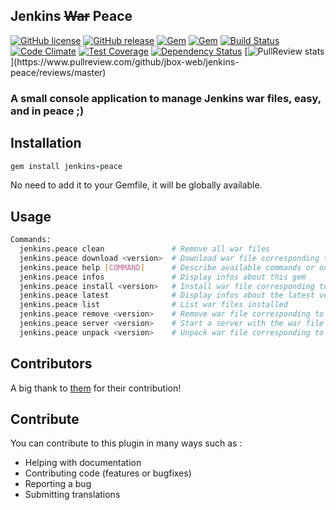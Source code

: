 ## Jenkins ~~War~~ Peace

[![GitHub license](https://img.shields.io/github/license/jbox-web/jenkins-peace.svg)](https://github.com/jbox-web/jenkins-peace/blob/master/LICENSE)
[![GitHub release](https://img.shields.io/github/release/jbox-web/jenkins-peace.svg)](https://github.com/jbox-web/jenkins-peace/releases/latest)
[![Gem](https://img.shields.io/gem/v/jenkins-peace.svg)](https://rubygems.org/gems/jenkins-peace/versions/1.0.0)
[![Gem](https://img.shields.io/gem/dtv/jenkins-peace.svg)](https://rubygems.org/gems/jenkins-peace/versions/1.0.0)
[![Build Status](https://travis-ci.org/jbox-web/jenkins-peace.svg?branch=master)](https://travis-ci.org/jbox-web/jenkins-peace)
[![Code Climate](https://codeclimate.com/github/jbox-web/jenkins-peace/badges/gpa.svg)](https://codeclimate.com/github/jbox-web/jenkins-peace)
[![Test Coverage](https://codeclimate.com/github/jbox-web/jenkins-peace/badges/coverage.svg)](https://codeclimate.com/github/jbox-web/jenkins-peace/coverage)
[![Dependency Status](https://gemnasium.com/jbox-web/jenkins-peace.svg)](https://gemnasium.com/jbox-web/jenkins-peace)
[![PullReview stats](https://www.pullreview.com/github/jbox-web/jenkins-peace/badges/master.svg?)](https://www.pullreview.com/github/jbox-web/jenkins-peace/reviews/master)

### A small console application to manage Jenkins war files, easy, and in peace ;)

## Installation

```ruby
gem install jenkins-peace
```

No need to add it to your Gemfile, it will be globally available.

## Usage

```sh
Commands:
  jenkins.peace clean               # Remove all war files
  jenkins.peace download <version>  # Download war file corresponding to version passed in params
  jenkins.peace help [COMMAND]      # Describe available commands or one specific command
  jenkins.peace infos               # Display infos about this gem
  jenkins.peace install <version>   # Install war file corresponding to version passed in params (will download then unpack war file)
  jenkins.peace latest              # Display infos about the latest version of war file installed
  jenkins.peace list                # List war files installed
  jenkins.peace remove <version>    # Remove war file corresponding to version passed in params
  jenkins.peace server <version>    # Start a server with the war file corresponding to version passed in params
  jenkins.peace unpack <version>    # Unpack war file corresponding to version passed in params
```


## Contributors

A big thank to [them](https://github.com/jbox-web/gh-preview/blob/master/AUTHORS) for their contribution!

## Contribute

You can contribute to this plugin in many ways such as :

* Helping with documentation
* Contributing code (features or bugfixes)
* Reporting a bug
* Submitting translations
